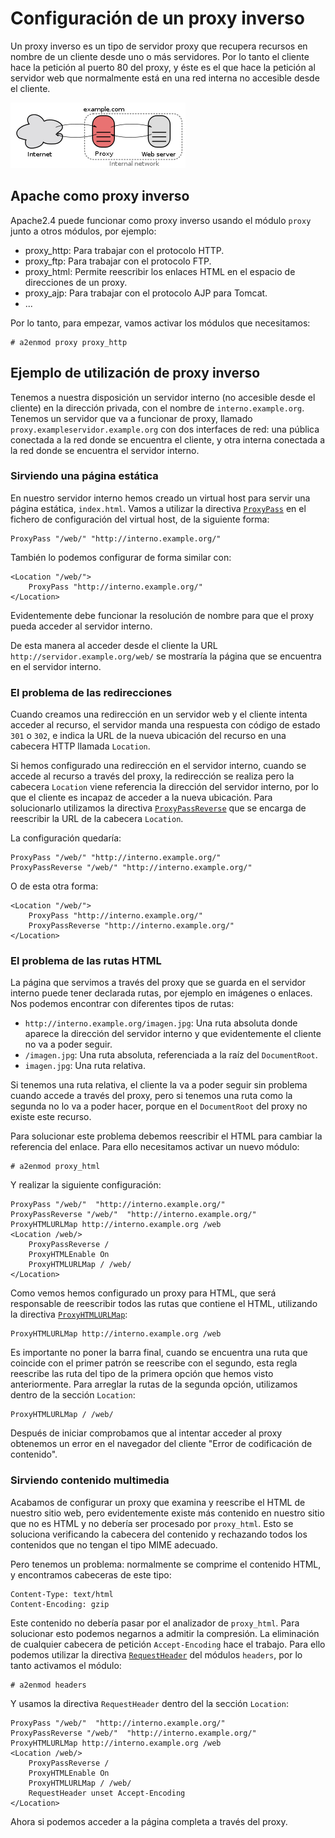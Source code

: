 # Configuración de un proxy inverso

Un proxy inverso es un tipo de servidor proxy que recupera recursos en nombre de un cliente desde uno o más servidores. Por lo tanto el cliente hace la petición al puerto 80 del proxy, y éste es el que hace la petición al servidor web que normalmente está en una red interna no accesible desde el cliente.

![proxy](img/proxy.png)

## Apache como proxy inverso

Apache2.4 puede funcionar como proxy inverso usando el módulo `proxy` junto a otros módulos, por ejemplo:

* proxy_http: Para trabajar con el protocolo HTTP.
* proxy_ftp: Para trabajar con el protocolo FTP.
* proxy_html: Permite reescribir los enlaces HTML en el espacio de direcciones de un proxy.
* proxy_ajp: Para trabajar con el protocolo AJP para Tomcat.
* ...

Por lo tanto, para empezar, vamos activar los módulos que necesitamos:

	# a2enmod proxy proxy_http

## Ejemplo de utilización de proxy inverso

Tenemos a nuestra disposición un servidor interno (no accesible desde el cliente) en la dirección privada, con el nombre de `interno.example.org`. Tenemos un servidor que va a funcionar de proxy, llamado `proxy.exampleservidor.example.org` con dos interfaces de red: una pública conectada a la red donde se encuentra el cliente, y otra interna conectada a la red donde se encuentra el servidor interno.	

### Sirviendo una página estática

En nuestro servidor interno hemos creado un virtual host para servir una página estática, `index.html`.
Vamos a utilizar la directiva [`ProxyPass`](https://httpd.apache.org/docs/2.4/mod/mod_proxy.html#proxypass) en el fichero de configuración del virtual host, de la siguiente forma:

	ProxyPass "/web/" "http://interno.example.org/"

También lo podemos configurar de forma similar con:

	<Location "/web/">
		ProxyPass "http://interno.example.org/"
	</Location>

Evidentemente debe funcionar la resolución de nombre para que el proxy pueda acceder al servidor interno.

De esta manera al acceder desde el cliente la URL `http://servidor.example.org/web/` se mostraría la página que se encuentra en el servidor interno.

### El problema de las redirecciones

Cuando creamos una redirección en un servidor web y el cliente intenta acceder al recurso, el servidor manda una respuesta con código de estado `301` o `302`, e indica la URL de la nueva ubicación del recurso en una cabecera HTTP llamada `Location`.

Si hemos configurado una redirección en el servidor interno, cuando se accede al recurso a través del proxy, la redirección se realiza pero la cabecera `Location` viene referencia la dirección del servidor interno, por lo que el cliente es incapaz de acceder a la nueva ubicación. Para solucionarlo utilizamos la directiva [`ProxyPassReverse`](https://httpd.apache.org/docs/2.4/mod/mod_proxy.html#proxypassreverse) que se encarga de reescribir la URL de la cabecera `Location`.

La configuración quedaría:

	ProxyPass "/web/" "http://interno.example.org/"
	ProxyPassReverse "/web/" "http://interno.example.org/"

O de esta otra forma:

	<Location "/web/">
		ProxyPass "http://interno.example.org/"
		ProxyPassReverse "http://interno.example.org/"
	</Location>

### El problema de las rutas HTML

La página que servimos a través del proxy que se guarda en el servidor interno puede tener declarada rutas, por ejemplo en imágenes o enlaces. Nos podemos encontrar con diferentes tipos de rutas:

* `http://interno.example.org/imagen.jpg`: Una ruta absoluta donde aparece la dirección del servidor interno y que evidentemente el cliente no va a poder seguir.
* `/imagen.jpg`: Una ruta absoluta, referenciada a la raíz del `DocumentRoot`.
* `imagen.jpg`: Una ruta relativa.

Si tenemos una ruta relativa, el cliente la va a poder seguir sin problema cuando accede a través del proxy, pero si tenemos una ruta como la segunda no lo va a poder hacer, porque en el `DocumentRoot` del proxy no existe este recurso.

Para solucionar este problema debemos reescribir el HTML para cambiar la referencia del enlace. Para ello necesitamos activar un nuevo módulo:

	# a2enmod proxy_html

Y realizar la siguiente configuración:

	ProxyPass "/web/"  "http://interno.example.org/"
	ProxyPassReverse "/web/"  "http://interno.example.org/"
	ProxyHTMLURLMap http://interno.example.org /web
	<Location /web/>
	    ProxyPassReverse /
	    ProxyHTMLEnable On
	    ProxyHTMLURLMap / /web/
	</Location>

Como vemos hemos configurado un proxy para HTML, que será responsable de reescribir todos las rutas que contiene el HTML, utilizando la directiva [`ProxyHTMLURLMap`](https://httpd.apache.org/docs/2.4/mod/mod_proxy_html.html#proxyhtmlurlmap):

	ProxyHTMLURLMap http://interno.example.org /web

Es importante no poner la barra final, cuando se encuentra una ruta que coincide con el primer patrón se reescribe con el segundo, esta regla reescribe las ruta del tipo de la primera opción que hemos visto anteriormente. Para arreglar la rutas de la segunda opción, utilizamos dentro de la sección `Location`:

	ProxyHTMLURLMap / /web/

Después de iniciar comprobamos que al intentar acceder al proxy obtenemos un error en el navegador del cliente "Error de codificación de contenido".

### Sirviendo contenido multimedia

Acabamos de configurar un proxy que examina y reescribe el HTML de nuestro sitio web, pero evidentemente existe más contenido en nuestro sitio que no es HTML y no debería ser procesado por `proxy_html`. Esto se soluciona verificando la cabecera del contenido y rechazando todos los contenidos que no tengan el tipo MIME adecuado.

Pero tenemos un problema: normalmente se comprime el contenido HTML, y encontramos cabeceras de este tipo:

	Content-Type: text/html
    Content-Encoding: gzip

Este contenido no debería pasar por el analizador de `proxy_html`. Para solucionar esto podemos negarnos a admitir la compresión. La eliminación de cualquier cabecera de petición  `Accept-Encoding` hace el trabajo. Para ello podemos utilizar la directiva [`RequestHeader`](http://httpd.apache.org/docs/current/mod/mod_headers.html#requestheader) del módulos `headers`, por lo tanto activamos el módulo:

	# a2enmod headers

Y usamos la directiva `RequestHeader` dentro del la sección `Location`:

	ProxyPass "/web/"  "http://interno.example.org/"
	ProxyPassReverse "/web/"  "http://interno.example.org/"
	ProxyHTMLURLMap http://interno.example.org /web
	<Location /web/>
	    ProxyPassReverse /
	    ProxyHTMLEnable On
	    ProxyHTMLURLMap / /web/
	    RequestHeader unset Accept-Encoding
	</Location>
	
Ahora si podemos acceder a la página completa a través del proxy.
